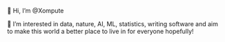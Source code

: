 👋 Hi, I’m @Xompute

👀 I’m interested in data, nature, AI, ML, statistics, writing software and aim to make this world a better place to live in for everyone hopefully!

<!---
- 🌱 I’m currently learning ...
- 💞️ I’m looking to collaborate on ...
- 📫 How to reach me ...

Xompute/Xompute is a ✨ special ✨ repository because its `README.md` (this file) appears on your GitHub profile.
You can click the Preview link to take a look at your changes.
--->
